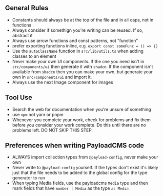 ## General Rules
- Constants should always be at the top of the file and in all caps, not in functions
- Always consider if somethign you're writing can be reused. If so, abstract it
- Always use arrow functions and const patterns, not "function"
- prefer exporting functions inline, e.g. `export const someFunc = () => {}`
- Use the `autoClassName` function in `src/lib/utils.ts` when adding classes to an element
- Never make your own UI components. If the one you need isn't in `src/components/ui` then generate it with `shadcn`. If the component isn't available from `shadcn` then you can make your own, but generate your own in `src/components/ui` and import it.
- Always use the next Image component for images

## Tool Use
- Search the web for documentation when you're unsure of something
- use `npm` not yarn or pnpm
- Whenever you complete your work, check for problems and fix them before you consider your work complete. Do this until there are no problems left. DO NOT SKIP THIS STEP.

## Preferences when writing PayloadCMS code
- ALWAYS import collection types from `@payload-config`, never make your own
- Never write to `@payload-config` yourself. If the types don't exist it's likely just that the file needs to be added to the global config for the type generator to run
- When typing Media fields, use the payloadcms `Media` type and then mark fields that have `number | Media` as the type `as Media`
